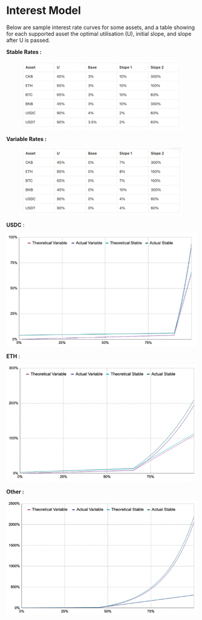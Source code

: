 # Interest Model

Below are sample interest rate curves for some assets, and a table showing for each supported asset the optimal utilisation (U), initial slope, and slope after U is passed.

**Stable Rates :**&#x20;

<figure><img src="../.gitbook/assets/image (29) (1).png" alt=""><figcaption></figcaption></figure>

**Variable Rates :**&#x20;

<figure><img src="../.gitbook/assets/image (18).png" alt=""><figcaption></figcaption></figure>

**USDC** :&#x20;

![](<../.gitbook/assets/image (10) (1) (1).png>)

**ETH** :&#x20;

![](<../.gitbook/assets/image (15) (1).png>)

**Other :**&#x20;

![](<../.gitbook/assets/image (34).png>)
